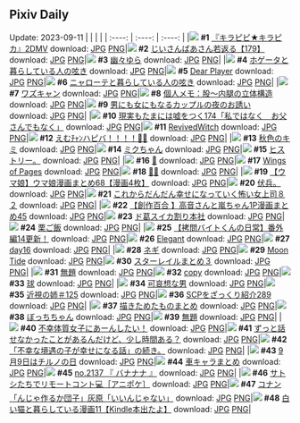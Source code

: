 ## Pixiv Daily
Update: 2023-09-11
|      |      |      |
| :----: | :----: | :----: |
|![](https://pixiv.microyu.workers.dev/c/240x480/img-master/img/2023/09/09/00/09/53/111557774_p0_master1200.jpg) **#1** [『キラピピ★キラピカ』2DMV](https://www.pixiv.net/artworks/111557774) download: [JPG](https://pixiv.microyu.workers.dev/img-original/img/2023/09/09/00/09/53/111557774_p0.jpg) [PNG](https://pixiv.microyu.workers.dev/img-original/img/2023/09/09/00/09/53/111557774_p0.png)|![](https://pixiv.microyu.workers.dev/c/240x480/img-master/img/2023/09/09/11/01/52/111567793_p0_master1200.jpg) **#2** [じいさんばあさん若返る【179】](https://www.pixiv.net/artworks/111567793) download: [JPG](https://pixiv.microyu.workers.dev/img-original/img/2023/09/09/11/01/52/111567793_p0.jpg) [PNG](https://pixiv.microyu.workers.dev/img-original/img/2023/09/09/11/01/52/111567793_p0.png)|![](https://pixiv.microyu.workers.dev/c/240x480/img-master/img/2023/09/10/00/01/50/111588052_p0_master1200.jpg) **#3** [幽々ゆら](https://www.pixiv.net/artworks/111588052) download: [JPG](https://pixiv.microyu.workers.dev/img-original/img/2023/09/10/00/01/50/111588052_p0.jpg) [PNG](https://pixiv.microyu.workers.dev/img-original/img/2023/09/10/00/01/50/111588052_p0.png)|
|![](https://pixiv.microyu.workers.dev/c/240x480/img-master/img/2023/09/09/12/40/54/111569786_p0_master1200.jpg) **#4** [ホゲータと暮らしている人の呟き](https://www.pixiv.net/artworks/111569786) download: [JPG](https://pixiv.microyu.workers.dev/img-original/img/2023/09/09/12/40/54/111569786_p0.jpg) [PNG](https://pixiv.microyu.workers.dev/img-original/img/2023/09/09/12/40/54/111569786_p0.png)|![](https://pixiv.microyu.workers.dev/c/240x480/img-master/img/2023/09/10/00/16/15/111588732_p0_master1200.jpg) **#5** [Dear Player](https://www.pixiv.net/artworks/111588732) download: [JPG](https://pixiv.microyu.workers.dev/img-original/img/2023/09/10/00/16/15/111588732_p0.jpg) [PNG](https://pixiv.microyu.workers.dev/img-original/img/2023/09/10/00/16/15/111588732_p0.png)|![](https://pixiv.microyu.workers.dev/c/240x480/img-master/img/2023/09/09/12/38/55/111569746_p0_master1200.jpg) **#6** [ニャローテと暮らしている人の呟き](https://www.pixiv.net/artworks/111569746) download: [JPG](https://pixiv.microyu.workers.dev/img-original/img/2023/09/09/12/38/55/111569746_p0.jpg) [PNG](https://pixiv.microyu.workers.dev/img-original/img/2023/09/09/12/38/55/111569746_p0.png)|
|![](https://pixiv.microyu.workers.dev/c/240x480/img-master/img/2023/09/10/00/01/11/111587971_p0_master1200.jpg) **#7** [ワズキャン](https://www.pixiv.net/artworks/111587971) download: [JPG](https://pixiv.microyu.workers.dev/img-original/img/2023/09/10/00/01/11/111587971_p0.jpg) [PNG](https://pixiv.microyu.workers.dev/img-original/img/2023/09/10/00/01/11/111587971_p0.png)|![](https://pixiv.microyu.workers.dev/c/240x480/img-master/img/2023/09/09/07/00/06/111564294_p0_master1200.jpg) **#8** [個人メモ：股～内腿の立体構造](https://www.pixiv.net/artworks/111564294) download: [JPG](https://pixiv.microyu.workers.dev/img-original/img/2023/09/09/07/00/06/111564294_p0.jpg) [PNG](https://pixiv.microyu.workers.dev/img-original/img/2023/09/09/07/00/06/111564294_p0.png)|![](https://pixiv.microyu.workers.dev/c/240x480/img-master/img/2023/09/09/00/03/00/111557400_p0_master1200.jpg) **#9** [男にも女にもなるカップルの夜のお誘い](https://www.pixiv.net/artworks/111557400) download: [JPG](https://pixiv.microyu.workers.dev/img-original/img/2023/09/09/00/03/00/111557400_p0.jpg) [PNG](https://pixiv.microyu.workers.dev/img-original/img/2023/09/09/00/03/00/111557400_p0.png)|
|![](https://pixiv.microyu.workers.dev/c/240x480/img-master/img/2023/09/10/18/00/09/111608765_p0_master1200.jpg) **#10** [現実もたまには嘘をつく174「私ではなく　お父さんでもなく」](https://www.pixiv.net/artworks/111608765) download: [JPG](https://pixiv.microyu.workers.dev/img-original/img/2023/09/10/18/00/09/111608765_p0.jpg) [PNG](https://pixiv.microyu.workers.dev/img-original/img/2023/09/10/18/00/09/111608765_p0.png)|![](https://pixiv.microyu.workers.dev/c/240x480/img-master/img/2023/09/09/00/01/59/111557309_p0_master1200.jpg) **#11** [RevivedWitch](https://www.pixiv.net/artworks/111557309) download: [JPG](https://pixiv.microyu.workers.dev/img-original/img/2023/09/09/00/01/59/111557309_p0.jpg) [PNG](https://pixiv.microyu.workers.dev/img-original/img/2023/09/09/00/01/59/111557309_p0.png)|![](https://pixiv.microyu.workers.dev/c/240x480/img-master/img/2023/09/09/00/00/23/111557050_p0_master1200.jpg) **#12** [えむﾁｬﾝハピバ！！！！🎂🎉](https://www.pixiv.net/artworks/111557050) download: [JPG](https://pixiv.microyu.workers.dev/img-original/img/2023/09/09/00/00/23/111557050_p0.jpg) [PNG](https://pixiv.microyu.workers.dev/img-original/img/2023/09/09/00/00/23/111557050_p0.png)|
|![](https://pixiv.microyu.workers.dev/c/240x480/img-master/img/2023/09/10/00/00/18/111587842_p0_master1200.jpg) **#13** [秋色のキミ](https://www.pixiv.net/artworks/111587842) download: [JPG](https://pixiv.microyu.workers.dev/img-original/img/2023/09/10/00/00/18/111587842_p0.jpg) [PNG](https://pixiv.microyu.workers.dev/img-original/img/2023/09/10/00/00/18/111587842_p0.png)|![](https://pixiv.microyu.workers.dev/c/240x480/img-master/img/2023/09/09/00/01/49/111557297_p0_master1200.jpg) **#14** [ミクちゃん](https://www.pixiv.net/artworks/111557297) download: [JPG](https://pixiv.microyu.workers.dev/img-original/img/2023/09/09/00/01/49/111557297_p0.jpg) [PNG](https://pixiv.microyu.workers.dev/img-original/img/2023/09/09/00/01/49/111557297_p0.png)|![](https://pixiv.microyu.workers.dev/c/240x480/img-master/img/2023/09/09/02/09/52/111560894_p0_master1200.jpg) **#15** [ヒストリー。](https://www.pixiv.net/artworks/111560894) download: [JPG](https://pixiv.microyu.workers.dev/img-original/img/2023/09/09/02/09/52/111560894_p0.jpg) [PNG](https://pixiv.microyu.workers.dev/img-original/img/2023/09/09/02/09/52/111560894_p0.png)|
|![](https://pixiv.microyu.workers.dev/c/240x480/img-master/img/2023/09/09/00/00/56/111557167_p0_master1200.jpg) **#16** [💓](https://www.pixiv.net/artworks/111557167) download: [JPG](https://pixiv.microyu.workers.dev/img-original/img/2023/09/09/00/00/56/111557167_p0.jpg) [PNG](https://pixiv.microyu.workers.dev/img-original/img/2023/09/09/00/00/56/111557167_p0.png)|![](https://pixiv.microyu.workers.dev/c/240x480/img-master/img/2023/09/10/11/34/07/111599713_p0_master1200.jpg) **#17** [Wings of Pages](https://www.pixiv.net/artworks/111599713) download: [JPG](https://pixiv.microyu.workers.dev/img-original/img/2023/09/10/11/34/07/111599713_p0.jpg) [PNG](https://pixiv.microyu.workers.dev/img-original/img/2023/09/10/11/34/07/111599713_p0.png)|![](https://pixiv.microyu.workers.dev/c/240x480/img-master/img/2023/09/10/04/36/12/111593732_p0_master1200.jpg) **#18** [🖤🖤](https://www.pixiv.net/artworks/111593732) download: [JPG](https://pixiv.microyu.workers.dev/img-original/img/2023/09/10/04/36/12/111593732_p0.jpg) [PNG](https://pixiv.microyu.workers.dev/img-original/img/2023/09/10/04/36/12/111593732_p0.png)|
|![](https://pixiv.microyu.workers.dev/c/240x480/img-master/img/2023/09/09/00/03/20/111557422_p0_master1200.jpg) **#19** [【ウマ娘】ウマ娘漫画まとめ68【漫画4枚】](https://www.pixiv.net/artworks/111557422) download: [JPG](https://pixiv.microyu.workers.dev/img-original/img/2023/09/09/00/03/20/111557422_p0.jpg) [PNG](https://pixiv.microyu.workers.dev/img-original/img/2023/09/09/00/03/20/111557422_p0.png)|![](https://pixiv.microyu.workers.dev/c/240x480/img-master/img/2023/09/09/23/55/59/111585334_p0_master1200.jpg) **#20** [伏兵。](https://www.pixiv.net/artworks/111585334) download: [JPG](https://pixiv.microyu.workers.dev/img-original/img/2023/09/09/23/55/59/111585334_p0.jpg) [PNG](https://pixiv.microyu.workers.dev/img-original/img/2023/09/09/23/55/59/111585334_p0.png)|![](https://pixiv.microyu.workers.dev/c/240x480/img-master/img/2023/09/09/17/00/28/111574964_p0_master1200.jpg) **#21** [これからだんだん幸せになっていく怖い女上司８２](https://www.pixiv.net/artworks/111574964) download: [JPG](https://pixiv.microyu.workers.dev/img-original/img/2023/09/09/17/00/28/111574964_p0.jpg) [PNG](https://pixiv.microyu.workers.dev/img-original/img/2023/09/09/17/00/28/111574964_p0.png)|
|![](https://pixiv.microyu.workers.dev/c/240x480/img-master/img/2023/09/09/00/04/09/111557471_p0_master1200.jpg) **#22** [【創作百合 】高音さんと嵐ちゃん1P漫画まとめ45](https://www.pixiv.net/artworks/111557471) download: [JPG](https://pixiv.microyu.workers.dev/img-original/img/2023/09/09/00/04/09/111557471_p0.jpg) [PNG](https://pixiv.microyu.workers.dev/img-original/img/2023/09/09/00/04/09/111557471_p0.png)|![](https://pixiv.microyu.workers.dev/c/240x480/img-master/img/2023/09/10/16/21/55/111606075_p0_master1200.jpg) **#23** [ド葛スイカ割り本社](https://www.pixiv.net/artworks/111606075) download: [JPG](https://pixiv.microyu.workers.dev/img-original/img/2023/09/10/16/21/55/111606075_p0.jpg) [PNG](https://pixiv.microyu.workers.dev/img-original/img/2023/09/10/16/21/55/111606075_p0.png)|![](https://pixiv.microyu.workers.dev/c/240x480/img-master/img/2023/09/10/20/52/36/111613998_p0_master1200.jpg) **#24** [栗ご飯](https://www.pixiv.net/artworks/111613998) download: [JPG](https://pixiv.microyu.workers.dev/img-original/img/2023/09/10/20/52/36/111613998_p0.jpg) [PNG](https://pixiv.microyu.workers.dev/img-original/img/2023/09/10/20/52/36/111613998_p0.png)|
|![](https://pixiv.microyu.workers.dev/c/240x480/img-master/img/2023/09/10/12/00/33/111600304_p0_master1200.jpg) **#25** [【拷問バイトくんの日常】番外編14更新！](https://www.pixiv.net/artworks/111600304) download: [JPG](https://pixiv.microyu.workers.dev/img-original/img/2023/09/10/12/00/33/111600304_p0.jpg) [PNG](https://pixiv.microyu.workers.dev/img-original/img/2023/09/10/12/00/33/111600304_p0.png)|![](https://pixiv.microyu.workers.dev/c/240x480/img-master/img/2023/09/10/05/40/01/111590291_p0_master1200.jpg) **#26** [Elegant](https://www.pixiv.net/artworks/111590291) download: [JPG](https://pixiv.microyu.workers.dev/img-original/img/2023/09/10/05/40/01/111590291_p0.jpg) [PNG](https://pixiv.microyu.workers.dev/img-original/img/2023/09/10/05/40/01/111590291_p0.png)|![](https://pixiv.microyu.workers.dev/c/240x480/img-master/img/2023/09/10/01/00/32/111590154_p0_master1200.jpg) **#27** [day16](https://www.pixiv.net/artworks/111590154) download: [JPG](https://pixiv.microyu.workers.dev/img-original/img/2023/09/10/01/00/32/111590154_p0.jpg) [PNG](https://pixiv.microyu.workers.dev/img-original/img/2023/09/10/01/00/32/111590154_p0.png)|
|![](https://pixiv.microyu.workers.dev/c/240x480/img-master/img/2023/09/09/21/41/20/111582949_p0_master1200.jpg) **#28** [ネギ](https://www.pixiv.net/artworks/111582949) download: [JPG](https://pixiv.microyu.workers.dev/img-original/img/2023/09/09/21/41/20/111582949_p0.jpg) [PNG](https://pixiv.microyu.workers.dev/img-original/img/2023/09/09/21/41/20/111582949_p0.png)|![](https://pixiv.microyu.workers.dev/c/240x480/img-master/img/2023/09/10/03/47/47/111593197_p0_master1200.jpg) **#29** [Moon Tide](https://www.pixiv.net/artworks/111593197) download: [JPG](https://pixiv.microyu.workers.dev/img-original/img/2023/09/10/03/47/47/111593197_p0.jpg) [PNG](https://pixiv.microyu.workers.dev/img-original/img/2023/09/10/03/47/47/111593197_p0.png)|![](https://pixiv.microyu.workers.dev/c/240x480/img-master/img/2023/09/09/13/16/29/111570487_p0_master1200.jpg) **#30** [スターレイルまとめ３](https://www.pixiv.net/artworks/111570487) download: [JPG](https://pixiv.microyu.workers.dev/img-original/img/2023/09/09/13/16/29/111570487_p0.jpg) [PNG](https://pixiv.microyu.workers.dev/img-original/img/2023/09/09/13/16/29/111570487_p0.png)|
|![](https://pixiv.microyu.workers.dev/c/240x480/img-master/img/2023/09/09/01/59/44/111560688_p0_master1200.jpg) **#31** [無題](https://www.pixiv.net/artworks/111560688) download: [JPG](https://pixiv.microyu.workers.dev/img-original/img/2023/09/09/01/59/44/111560688_p0.jpg) [PNG](https://pixiv.microyu.workers.dev/img-original/img/2023/09/09/01/59/44/111560688_p0.png)|![](https://pixiv.microyu.workers.dev/c/240x480/img-master/img/2023/09/09/15/40/16/111573375_p0_master1200.jpg) **#32** [copy](https://www.pixiv.net/artworks/111573375) download: [JPG](https://pixiv.microyu.workers.dev/img-original/img/2023/09/09/15/40/16/111573375_p0.jpg) [PNG](https://pixiv.microyu.workers.dev/img-original/img/2023/09/09/15/40/16/111573375_p0.png)|![](https://pixiv.microyu.workers.dev/c/240x480/img-master/img/2023/09/10/14/25/15/111603382_p0_master1200.jpg) **#33** [球](https://www.pixiv.net/artworks/111603382) download: [JPG](https://pixiv.microyu.workers.dev/img-original/img/2023/09/10/14/25/15/111603382_p0.jpg) [PNG](https://pixiv.microyu.workers.dev/img-original/img/2023/09/10/14/25/15/111603382_p0.png)|
|![](https://pixiv.microyu.workers.dev/c/240x480/img-master/img/2023/09/10/00/06/58/111588375_p0_master1200.jpg) **#34** [可哀想な男](https://www.pixiv.net/artworks/111588375) download: [JPG](https://pixiv.microyu.workers.dev/img-original/img/2023/09/10/00/06/58/111588375_p0.jpg) [PNG](https://pixiv.microyu.workers.dev/img-original/img/2023/09/10/00/06/58/111588375_p0.png)|![](https://pixiv.microyu.workers.dev/c/240x480/img-master/img/2023/09/09/00/01/14/111557220_p0_master1200.jpg) **#35** [近視の姉＃125](https://www.pixiv.net/artworks/111557220) download: [JPG](https://pixiv.microyu.workers.dev/img-original/img/2023/09/09/00/01/14/111557220_p0.jpg) [PNG](https://pixiv.microyu.workers.dev/img-original/img/2023/09/09/00/01/14/111557220_p0.png)|![](https://pixiv.microyu.workers.dev/c/240x480/img-master/img/2023/09/09/21/00/17/111581580_p0_master1200.jpg) **#36** [SCPをざっくり紹介289](https://www.pixiv.net/artworks/111581580) download: [JPG](https://pixiv.microyu.workers.dev/img-original/img/2023/09/09/21/00/17/111581580_p0.jpg) [PNG](https://pixiv.microyu.workers.dev/img-original/img/2023/09/09/21/00/17/111581580_p0.png)|
|![](https://pixiv.microyu.workers.dev/c/240x480/img-master/img/2023/09/10/01/00/16/111590132_p0_master1200.jpg) **#37** [描きためたものまとめ](https://www.pixiv.net/artworks/111590132) download: [JPG](https://pixiv.microyu.workers.dev/img-original/img/2023/09/10/01/00/16/111590132_p0.jpg) [PNG](https://pixiv.microyu.workers.dev/img-original/img/2023/09/10/01/00/16/111590132_p0.png)|![](https://pixiv.microyu.workers.dev/c/240x480/img-master/img/2023/09/09/19/06/25/111578214_p0_master1200.jpg) **#38** [ぼっちちゃん](https://www.pixiv.net/artworks/111578214) download: [JPG](https://pixiv.microyu.workers.dev/img-original/img/2023/09/09/19/06/25/111578214_p0.jpg) [PNG](https://pixiv.microyu.workers.dev/img-original/img/2023/09/09/19/06/25/111578214_p0.png)|![](https://pixiv.microyu.workers.dev/c/240x480/img-master/img/2023/09/10/09/42/55/111597624_p0_master1200.jpg) **#39** [無題](https://www.pixiv.net/artworks/111597624) download: [JPG](https://pixiv.microyu.workers.dev/img-original/img/2023/09/10/09/42/55/111597624_p0.jpg) [PNG](https://pixiv.microyu.workers.dev/img-original/img/2023/09/10/09/42/55/111597624_p0.png)|
|![](https://pixiv.microyu.workers.dev/c/240x480/img-master/img/2023/09/10/00/05/37/111588309_p0_master1200.jpg) **#40** [不幸体質女子にあーんしたい！](https://www.pixiv.net/artworks/111588309) download: [JPG](https://pixiv.microyu.workers.dev/img-original/img/2023/09/10/00/05/37/111588309_p0.jpg) [PNG](https://pixiv.microyu.workers.dev/img-original/img/2023/09/10/00/05/37/111588309_p0.png)|![](https://pixiv.microyu.workers.dev/c/240x480/img-master/img/2023/09/09/13/00/00/111570149_p0_master1200.jpg) **#41** [ずっと話せなかったことがあるんだけど、少し時間ある？](https://www.pixiv.net/artworks/111570149) download: [JPG](https://pixiv.microyu.workers.dev/img-original/img/2023/09/09/13/00/00/111570149_p0.jpg) [PNG](https://pixiv.microyu.workers.dev/img-original/img/2023/09/09/13/00/00/111570149_p0.png)|![](https://pixiv.microyu.workers.dev/c/240x480/img-master/img/2023/09/10/00/01/57/111588068_p0_master1200.jpg) **#42** [「不幸な境遇の子が幸せになる話」の続き。](https://www.pixiv.net/artworks/111588068) download: [JPG](https://pixiv.microyu.workers.dev/img-original/img/2023/09/10/00/01/57/111588068_p0.jpg) [PNG](https://pixiv.microyu.workers.dev/img-original/img/2023/09/10/00/01/57/111588068_p0.png)|
|![](https://pixiv.microyu.workers.dev/c/240x480/img-master/img/2023/09/09/00/19/56/111558133_p0_master1200.jpg) **#43** [9月9日はチルノの日](https://www.pixiv.net/artworks/111558133) download: [JPG](https://pixiv.microyu.workers.dev/img-original/img/2023/09/09/00/19/56/111558133_p0.jpg) [PNG](https://pixiv.microyu.workers.dev/img-original/img/2023/09/09/00/19/56/111558133_p0.png)|![](https://pixiv.microyu.workers.dev/c/240x480/img-master/img/2023/09/09/14/46/39/111572253_p0_master1200.jpg) **#44** [車キャラまとめ](https://www.pixiv.net/artworks/111572253) download: [JPG](https://pixiv.microyu.workers.dev/img-original/img/2023/09/09/14/46/39/111572253_p0.jpg) [PNG](https://pixiv.microyu.workers.dev/img-original/img/2023/09/09/14/46/39/111572253_p0.png)|![](https://pixiv.microyu.workers.dev/c/240x480/img-master/img/2023/09/09/22/37/45/111584959_p0_master1200.jpg) **#45** [no.2137 『 バナナナ 』](https://www.pixiv.net/artworks/111584959) download: [JPG](https://pixiv.microyu.workers.dev/img-original/img/2023/09/09/22/37/45/111584959_p0.jpg) [PNG](https://pixiv.microyu.workers.dev/img-original/img/2023/09/09/22/37/45/111584959_p0.png)|
|![](https://pixiv.microyu.workers.dev/c/240x480/img-master/img/2023/09/09/00/03/05/111557403_p0_master1200.jpg) **#46** [サトシたちでリモートコント💻［アニポケ］](https://www.pixiv.net/artworks/111557403) download: [JPG](https://pixiv.microyu.workers.dev/img-original/img/2023/09/09/00/03/05/111557403_p0.jpg) [PNG](https://pixiv.microyu.workers.dev/img-original/img/2023/09/09/00/03/05/111557403_p0.png)|![](https://pixiv.microyu.workers.dev/c/240x480/img-master/img/2023/09/09/13/17/58/111570516_p0_master1200.jpg) **#47** [コナン「んじゃ作るか団子」灰原「いいんじゃない」](https://www.pixiv.net/artworks/111570516) download: [JPG](https://pixiv.microyu.workers.dev/img-original/img/2023/09/09/13/17/58/111570516_p0.jpg) [PNG](https://pixiv.microyu.workers.dev/img-original/img/2023/09/09/13/17/58/111570516_p0.png)|![](https://pixiv.microyu.workers.dev/c/240x480/img-master/img/2023/09/09/22/14/15/111584168_p0_master1200.jpg) **#48** [白い猫と暮らしている漫画11【Kindle本出たよ】](https://www.pixiv.net/artworks/111584168) download: [JPG](https://pixiv.microyu.workers.dev/img-original/img/2023/09/09/22/14/15/111584168_p0.jpg) [PNG](https://pixiv.microyu.workers.dev/img-original/img/2023/09/09/22/14/15/111584168_p0.png)|
